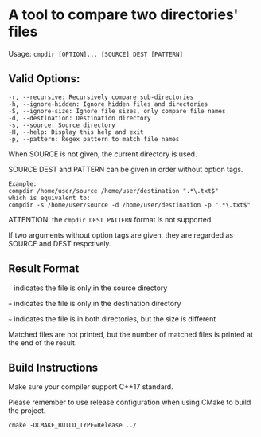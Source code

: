 # A tool to compare two directories' files
Usage: ``cmpdir [OPTION]... [SOURCE] DEST [PATTERN]``

## Valid Options:

    -r, --recursive: Recursively compare sub-directories
    -h, --ignore-hidden: Ignore hidden files and directories
    -S, --ignore-size: Ignore file sizes, only compare file names
    -d, --destination: Destination directory
    -s, --source: Source directory
    -H, --help: Display this help and exit
    -p, --pattern: Regex pattern to match file names
When SOURCE is not given, the current directory is used.

SOURCE DEST and PATTERN can be given in order without option tags.

    Example: 
    compdir /home/user/source /home/user/destination ".*\.txt$"
    which is equivalent to:
    compdir -s /home/user/source -d /home/user/destination -p ".*\.txt$"

ATTENTION: the `cmpdir DEST PATTERN` format is not supported.

If two arguments without option tags are given, they are regarded as SOURCE and DEST respctively.

## Result Format

`-` indicates the file is only in the source directory

`+` indicates the file is only in the destination directory

`~` indicates the file is in both directories, but the size is different

Matched files are not printed, but the number of matched files is printed at the end of the result.
## Build Instructions
Make sure your compiler support C++17 standard.

Please remember to use release configuration when using CMake to build the project.

`cmake -DCMAKE_BUILD_TYPE=Release ../`
